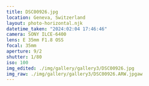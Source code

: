 ```yaml
---
title: DSC00926.jpg
location: Geneva, Switzerland
layout: photo-horizontal.njk
datetime_taken: "2024:02:04 17:46:46"
camera: SONY ILCE-6400
lens: E 35mm F1.8 OSS
focal: 35mm
aperture: 9/2
shutter: 1/80
iso: 100
img_edited: ./img/gallery/gallery3/DSC00926.jpg
img_raw: ./img/gallery/gallery3/DSC00926.ARW.jpgaw
---
```

